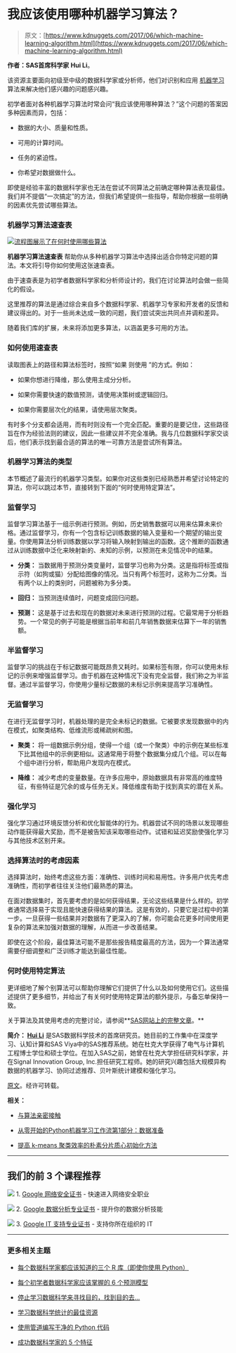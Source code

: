 # 我应该使用哪种机器学习算法？

> 原文：[https://www.kdnuggets.com/2017/06/which-machine-learning-algorithm.html](https://www.kdnuggets.com/2017/06/which-machine-learning-algorithm.html)

**作者：SAS首席科学家** **Hui Li**。

该资源主要面向初级至中级的数据科学家或分析师，他们对识别和应用 [机器学习](https://www.sas.com/en_us/insights/analytics/machine-learning.html) 算法来解决他们感兴趣的问题感兴趣。

初学者面对各种机器学习算法时常会问“我应该使用哪种算法？”这个问题的答案因多种因素而异，包括：

+   数据的大小、质量和性质。

+   可用的计算时间。

+   任务的紧迫性。

+   你希望对数据做什么。

即使是经验丰富的数据科学家也无法在尝试不同算法之前确定哪种算法表现最佳。我们并不提倡“一次搞定”的方法，但我们希望提供一些指导，帮助你根据一些明确的因素优先尝试哪些算法。

### 机器学习算法速查表

[![流程图展示了在何时使用哪些算法](../Images/fddbffd393b7de45b096f912ebf37e3f.png)](http://blogs.sas.com/content/subconsciousmusings/files/2017/04/machine-learning-cheet-sheet.png)

**机器学习算法速查表** 帮助你从多种机器学习算法中选择出适合你特定问题的算法。本文将引导你如何使用这张速查表。

由于速查表是为初学者数据科学家和分析师设计的，我们在讨论算法时会做一些简化的假设。

这里推荐的算法是通过综合来自多个数据科学家、机器学习专家和开发者的反馈和建议得出的。对于一些尚未达成一致的问题，我们尝试突出共同点并调和差异。

随着我们库的扩展，未来将添加更多算法，以涵盖更多可用的方法。

### **如何使用速查表**

读取图表上的路径和算法标签时，按照“如果 *<path label>* 则使用 *<algorithm>*”的方式。例如：

+   如果你想进行降维，那么使用主成分分析。

+   如果你需要快速的数值预测，请使用决策树或逻辑回归。

+   如果你需要层次化的结果，请使用层次聚类。

有时多个分支都会适用，而有时则没有一个完全匹配。重要的是要记住，这些路径旨在作为经验法则的建议，因此一些建议并不完全准确。我与几位数据科学家交谈后，他们表示找到最合适的算法的唯一可靠方法是尝试所有算法。

### **机器学习算法的类型**

本节概述了最流行的机器学习类型。如果你对这些类别已经熟悉并希望讨论特定的算法，你可以跳过本节，直接转到下面的“何时使用特定算法”。

### **监督学习**

监督学习算法基于一组示例进行预测。例如，历史销售数据可以用来估算未来价格。通过监督学习，你有一个包含标记训练数据的输入变量和一个期望的输出变量。你使用算法分析训练数据以学习将输入映射到输出的函数。这个推断的函数通过从训练数据中泛化来映射新的、未知的示例，以预测在未见情况中的结果。

+   **分类：** 当数据用于预测分类变量时，监督学习也称为分类。这是指将标签或指示符（如狗或猫）分配给图像的情况。当只有两个标签时，这称为二分类。当有两个以上的类别时，问题被称为多分类。

+   **回归：** 当预测连续值时，问题变成回归问题。

+   **预测：** 这是基于过去和现在的数据对未来进行预测的过程。它最常用于分析趋势。一个常见的例子可能是根据当前年和前几年销售数据来估算下一年的销售额。

### **半监督学习**

监督学习的挑战在于标记数据可能既昂贵又耗时。如果标签有限，你可以使用未标记的示例来增强监督学习。由于机器在这种情况下没有完全监督，我们称之为半监督。通过半监督学习，你使用少量标记数据的未标记示例来提高学习准确性。

### **无监督学习**

在进行无监督学习时，机器处理的是完全未标记的数据。它被要求发现数据中的内在模式，如聚类结构、低维流形或稀疏树和图。

+   **聚类：** 将一组数据示例分组，使得一个组（或一个聚类）中的示例在某些标准下比其他组中的示例更相似。这通常用于将整个数据集分成几个组。可以在每个组中进行分析，帮助用户发现内在模式。

+   **降维：** 减少考虑的变量数量。在许多应用中，原始数据具有非常高的维度特征，有些特征是冗余的或与任务无关。降低维度有助于找到真实的潜在关系。

### **强化学习**

强化学习通过环境反馈分析和优化智能体的行为。机器尝试不同的场景以发现哪些动作能获得最大奖励，而不是被告知该采取哪些动作。试错和延迟奖励使强化学习与其他技术区别开来。

### **选择算法时的考虑因素**

选择算法时，始终考虑这些方面：准确性、训练时间和易用性。许多用户优先考虑准确性，而初学者往往关注他们最熟悉的算法。

在面对数据集时，首先要考虑的是如何获得结果，无论这些结果是什么样的。初学者通常选择易于实现且能快速获得结果的算法。这是有效的，只要它是过程中的第一步。一旦获得一些结果并对数据有了更深入的了解，你可能会花更多时间使用更复杂的算法来加强对数据的理解，从而进一步改善结果。

即使在这个阶段，最佳算法可能不是那些报告精度最高的方法，因为一个算法通常需要仔细调整和广泛训练才能达到最佳性能。

### **何时使用特定算法**

更详细地了解个别算法可以帮助你理解它们提供了什么以及如何使用它们。这些描述提供了更多细节，并给出了有关何时使用特定算法的额外提示，与备忘单保持一致。

关于算法及其使用考虑的完整讨论，请参阅**[SAS网站上的完整文章](https://blogs.sas.com/content/subconsciousmusings/2017/04/12/machine-learning-algorithm-use/)。**

**简介： [Hui Li](https://www.linkedin.com/in/hui-li-42250619/)** 是SAS数据科学技术的首席研究员。她目前的工作集中在深度学习、认知计算和SAS Viya中的SAS推荐系统。她在杜克大学获得了电气与计算机工程博士学位和硕士学位。在加入SAS之前，她曾在杜克大学担任研究科学家，并在Signal Innovation Group, Inc.担任研究工程师。她的研究兴趣包括大规模异构数据的机器学习、协同过滤推荐、贝叶斯统计建模和强化学习。

[原文](https://blogs.sas.com/content/subconsciousmusings/2017/04/12/machine-learning-algorithm-use/)。经许可转载。

**相关：**

+   [与算法亲密接触](/2017/03/dataiku-top-algorithms.html)

+   [从零开始的Python机器学习工作流第1部分：数据准备](/2017/05/machine-learning-workflows-python-scratch-part-1.html)

+   [提高 k-means 聚类效率的朴素分片质心初始化方法](/2017/03/naive-sharding-centroid-initialization-method.html)

* * *

## 我们的前 3 个课程推荐

![](../Images/0244c01ba9267c002ef39d4907e0b8fb.png) 1\. [Google 网络安全证书](https://www.kdnuggets.com/google-cybersecurity) - 快速进入网络安全职业

![](../Images/e225c49c3c91745821c8c0368bf04711.png) 2\. [Google 数据分析专业证书](https://www.kdnuggets.com/google-data-analytics) - 提升你的数据分析技能

![](../Images/0244c01ba9267c002ef39d4907e0b8fb.png) 3\. [Google IT 支持专业证书](https://www.kdnuggets.com/google-itsupport) - 支持你所在组织的 IT

* * *

### 更多相关主题

+   [每个数据科学家都应该知道的三个 R 库（即使你使用 Python）](https://www.kdnuggets.com/2021/12/three-r-libraries-every-data-scientist-know-even-python.html)

+   [每个初学者数据科学家应该掌握的 6 个预测模型](https://www.kdnuggets.com/2021/12/6-predictive-models-every-beginner-data-scientist-master.html)

+   [停止学习数据科学来寻找目的，找到目的去…](https://www.kdnuggets.com/2021/12/stop-learning-data-science-find-purpose.html)

+   [学习数据科学统计的最佳资源](https://www.kdnuggets.com/2021/12/springboard-top-resources-learn-data-science-statistics.html)

+   [使用管道编写干净的 Python 代码](https://www.kdnuggets.com/2021/12/write-clean-python-code-pipes.html)

+   [成功数据科学家的 5 个特征](https://www.kdnuggets.com/2021/12/5-characteristics-successful-data-scientist.html)
